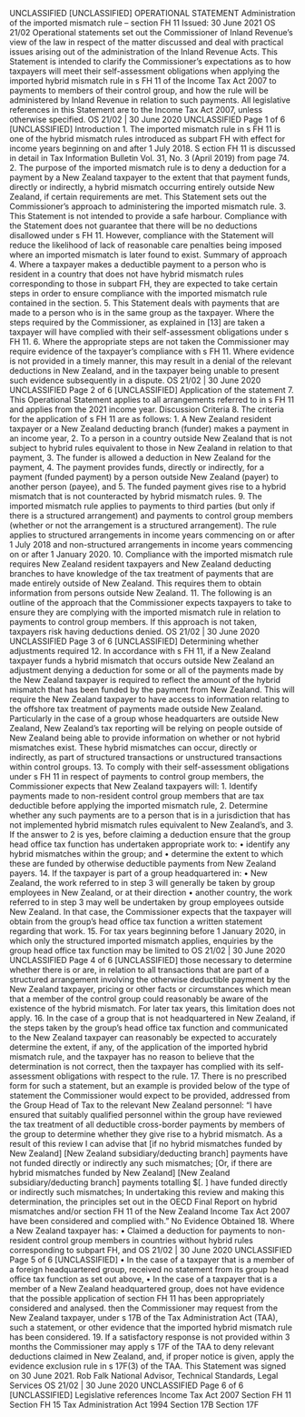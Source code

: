 UNCLASSIFIED \[UNCLASSIFIED\] OPERATIONAL STATEMENT Administration of the imported mismatch rule – section FH 11 Issued: 30 June 2021 OS 21/02 Operational statements set out the Commissioner of Inland Revenue’s view of the law in respect of the matter discussed and deal with practical issues arising out of the administration of the Inland Revenue Acts. This Statement is intended to clarify the Commissioner’s expectations as to how taxpayers will meet their self-assessment obligations when applying the imported hybrid mismatch rule in s FH 11 of the Income Tax Act 2007 to payments to members of their control group, and how the rule will be administered by Inland Revenue in relation to such payments. All legislative references in this Statement are to the Income Tax Act 2007, unless otherwise specified. OS 21/02 | 30 June 2020 UNCLASSIFIED Page 1 of 6 \[UNCLASSIFIED\] Introduction 1. The imported mismatch rule in s FH 11 is one of the hybrid mismatch rules introduced as subpart FH with effect for income years beginning on and after 1 July 2018. S ection FH 11 is discussed in detail in Tax Information Bulletin Vol. 31, No. 3 (April 2019) from page 74. 2. The purpose of the imported mismatch rule is to deny a deduction for a payment by a New Zealand taxpayer to the extent that that payment funds, directly or indirectly, a hybrid mismatch occurring entirely outside New Zealand, if certain requirements are met. This Statement sets out the Commissioner’s approach to administering the imported mismatch rule. 3. This Statement is not intended to provide a safe harbour. Compliance with the Statement does not guarantee that there will be no deductions disallowed under s FH 11. However, compliance with the Statement will reduce the likelihood of lack of reasonable care penalties being imposed where an imported mismatch is later found to exist. Summary of approach 4. Where a taxpayer makes a deductible payment to a person who is resident in a country that does not have hybrid mismatch rules corresponding to those in subpart FH, they are expected to take certain steps in order to ensure compliance with the imported mismatch rule contained in the section. 5. This Statement deals with payments that are made to a person who is in the same group as the taxpayer. Where the steps required by the Commissioner, as explained in \[13\] are taken a taxpayer will have complied with their self-assessment obligations under s FH 11. 6. Where the appropriate steps are not taken the Commissioner may require evidence of the taxpayer’s compliance with s FH 11. Where evidence is not provided in a timely manner, this may result in a denial of the relevant deductions in New Zealand, and in the taxpayer being unable to present such evidence subsequently in a dispute. OS 21/02 | 30 June 2020 UNCLASSIFIED Page 2 of 6 \[UNCLASSIFIED\] Application of the statement 7. This Operational Statement applies to all arrangements referred to in s FH 11 and applies from the 2021 income year. Discussion Criteria 8. The criteria for the application of s FH 11 are as follows: 1. A New Zealand resident taxpayer or a New Zealand deducting branch (funder) makes a payment in an income year, 2. To a person in a country outside New Zealand that is not subject to hybrid rules equivalent to those in New Zealand in relation to that payment, 3. The funder is allowed a deduction in New Zealand for the payment, 4. The payment provides funds, directly or indirectly, for a payment (funded payment) by a person outside New Zealand (payer) to another person (payee), and 5. The funded payment gives rise to a hybrid mismatch that is not counteracted by hybrid mismatch rules. 9. The imported mismatch rule applies to payments to third parties (but only if there is a structured arrangement) and payments to control group members (whether or not the arrangement is a structured arrangement). The rule applies to structured arrangements in income years commencing on or after 1 July 2018 and non-structured arrangements in income years commencing on or after 1 January 2020. 10. Compliance with the imported mismatch rule requires New Zealand resident taxpayers and New Zealand deducting branches to have knowledge of the tax treatment of payments that are made entirely outside of New Zealand. This requires them to obtain information from persons outside New Zealand. 11. The following is an outline of the approach that the Commissioner expects taxpayers to take to ensure they are complying with the imported mismatch rule in relation to payments to control group members. If this approach is not taken, taxpayers risk having deductions denied. OS 21/02 | 30 June 2020 UNCLASSIFIED Page 3 of 6 \[UNCLASSIFIED\] Determining whether adjustments required 12. In accordance with s FH 11, if a New Zealand taxpayer funds a hybrid mismatch that occurs outside New Zealand an adjustment denying a deduction for some or all of the payments made by the New Zealand taxpayer is required to reflect the amount of the hybrid mismatch that has been funded by the payment from New Zealand. This will require the New Zealand taxpayer to have access to information relating to the offshore tax treatment of payments made outside New Zealand. Particularly in the case of a group whose headquarters are outside New Zealand, New Zealand’s tax reporting will be relying on people outside of New Zealand being able to provide information on whether or not hybrid mismatches exist. These hybrid mismatches can occur, directly or indirectly, as part of structured transactions or unstructured transactions within control groups. 13. To comply with their self-assessment obligations under s FH 11 in respect of payments to control group members, the Commissioner expects that New Zealand taxpayers will: 1. Identify payments made to non-resident control group members that are tax deductible before applying the imported mismatch rule, 2. Determine whether any such payments are to a person that is in a jurisdiction that has not implemented hybrid mismatch rules equivalent to New Zealand’s, and 3. If the answer to 2 is yes, before claiming a deduction ensure that the group head office tax function has undertaken appropriate work to: • identify any hybrid mismatches within the group; and • determine the extent to which these are funded by otherwise deductible payments from New Zealand payers. 14. If the taxpayer is part of a group headquartered in: • New Zealand, the work referred to in step 3 will generally be taken by group employees in New Zealand, or at their direction • another country, the work referred to in step 3 may well be undertaken by group employees outside New Zealand. In that case, the Commissioner expects that the taxpayer will obtain from the group’s head office tax function a written statement regarding that work. 15. For tax years beginning before 1 January 2020, in which only the structured imported mismatch applies, enquiries by the group head office tax function may be limited to OS 21/02 | 30 June 2020 UNCLASSIFIED Page 4 of 6 \[UNCLASSIFIED\] those necessary to determine whether there is or are, in relation to all transactions that are part of a structured arrangement involving the otherwise deductible payment by the New Zealand taxpayer, pricing or other facts or circumstances which mean that a member of the control group could reasonably be aware of the existence of the hybrid mismatch. For later tax years, this limitation does not apply. 16. In the case of a group that is not headquartered in New Zealand, if the steps taken by the group’s head office tax function and communicated to the New Zealand taxpayer can reasonably be expected to accurately determine the extent, if any, of the application of the imported hybrid mismatch rule, and the taxpayer has no reason to believe that the determination is not correct, then the taxpayer has complied with its self-assessment obligations with respect to the rule. 17. There is no prescribed form for such a statement, but an example is provided below of the type of statement the Commissioner would expect to be provided, addressed from the Group Head of Tax to the relevant New Zealand personnel: “I have ensured that suitably qualified personnel within the group have reviewed the tax treatment of all deductible cross-border payments by members of the group to determine whether they give rise to a hybrid mismatch. As a result of this review I can advise that \[if no hybrid mismatches funded by New Zealand\] \[New Zealand subsidiary/deducting branch\] payments have not funded directly or indirectly any such mismatches; \[Or, if there are hybrid mismatches funded by New Zealand\] \[New Zealand subsidiary/deducting branch\] payments totalling $\[. \] have funded directly or indirectly such mismatches; In undertaking this review and making this determination, the principles set out in the OECD Final Report on hybrid mismatches and/or section FH 11 of the New Zealand Income Tax Act 2007 have been considered and complied with.” No Evidence Obtained 18. Where a New Zealand taxpayer has: • Claimed a deduction for payments to non-resident control group members in countries without hybrid rules corresponding to subpart FH, and OS 21/02 | 30 June 2020 UNCLASSIFIED Page 5 of 6 \[UNCLASSIFIED\] • In the case of a taxpayer that is a member of a foreign headquartered group, received no statement from its group head office tax function as set out above, • In the case of a taxpayer that is a member of a New Zealand headquartered group, does not have evidence that the possible application of section FH 11 has been appropriately considered and analysed. then the Commissioner may request from the New Zealand taxpayer, under s 17B of the Tax Administration Act (TAA), such a statement, or other evidence that the imported hybrid mismatch rule has been considered. 19. If a satisfactory response is not provided within 3 months the Commissioner may apply s 17F of the TAA to deny relevant deductions claimed in New Zealand, and, if proper notice is given, apply the evidence exclusion rule in s 17F(3) of the TAA. This Statement was signed on 30 June 2021. Rob Falk National Advisor, Technical Standards, Legal Services OS 21/02 | 30 June 2020 UNCLASSIFIED Page 6 of 6 \[UNCLASSIFIED\] Legislative references Income Tax Act 2007 Section FH 11 Section FH 15 Tax Administration Act 1994 Section 17B Section 17F